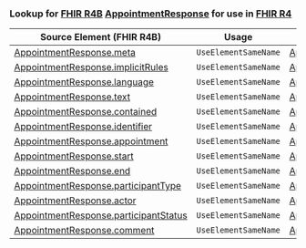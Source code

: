 ### Lookup for [FHIR R4B](https://hl7.org/fhir/R4B/) [AppointmentResponse](https://hl7.org/fhir/R4B/AppointmentResponse.html) for use in [FHIR R4](https://hl7.org/fhir/R4/)

| Source Element (FHIR R4B) | Usage | Target |
| -------------- | ----- | ------ |
| [AppointmentResponse.meta](https://hl7.org/fhir/R4B/AppointmentResponse.html#resource) | `UseElementSameName` | [AppointmentResponse.meta](https://hl7.org/fhir/R4/AppointmentResponse.html#resource) |
| [AppointmentResponse.implicitRules](https://hl7.org/fhir/R4B/AppointmentResponse.html#resource) | `UseElementSameName` | [AppointmentResponse.implicitRules](https://hl7.org/fhir/R4/AppointmentResponse.html#resource) |
| [AppointmentResponse.language](https://hl7.org/fhir/R4B/AppointmentResponse.html#resource) | `UseElementSameName` | [AppointmentResponse.language](https://hl7.org/fhir/R4/AppointmentResponse.html#resource) |
| [AppointmentResponse.text](https://hl7.org/fhir/R4B/AppointmentResponse.html#resource) | `UseElementSameName` | [AppointmentResponse.text](https://hl7.org/fhir/R4/AppointmentResponse.html#resource) |
| [AppointmentResponse.contained](https://hl7.org/fhir/R4B/AppointmentResponse.html#resource) | `UseElementSameName` | [AppointmentResponse.contained](https://hl7.org/fhir/R4/AppointmentResponse.html#resource) |
| [AppointmentResponse.identifier](https://hl7.org/fhir/R4B/AppointmentResponse.html#resource) | `UseElementSameName` | [AppointmentResponse.identifier](https://hl7.org/fhir/R4/AppointmentResponse.html#resource) |
| [AppointmentResponse.appointment](https://hl7.org/fhir/R4B/AppointmentResponse.html#resource) | `UseElementSameName` | [AppointmentResponse.appointment](https://hl7.org/fhir/R4/AppointmentResponse.html#resource) |
| [AppointmentResponse.start](https://hl7.org/fhir/R4B/AppointmentResponse.html#resource) | `UseElementSameName` | [AppointmentResponse.start](https://hl7.org/fhir/R4/AppointmentResponse.html#resource) |
| [AppointmentResponse.end](https://hl7.org/fhir/R4B/AppointmentResponse.html#resource) | `UseElementSameName` | [AppointmentResponse.end](https://hl7.org/fhir/R4/AppointmentResponse.html#resource) |
| [AppointmentResponse.participantType](https://hl7.org/fhir/R4B/AppointmentResponse.html#resource) | `UseElementSameName` | [AppointmentResponse.participantType](https://hl7.org/fhir/R4/AppointmentResponse.html#resource) |
| [AppointmentResponse.actor](https://hl7.org/fhir/R4B/AppointmentResponse.html#resource) | `UseElementSameName` | [AppointmentResponse.actor](https://hl7.org/fhir/R4/AppointmentResponse.html#resource) |
| [AppointmentResponse.participantStatus](https://hl7.org/fhir/R4B/AppointmentResponse.html#resource) | `UseElementSameName` | [AppointmentResponse.participantStatus](https://hl7.org/fhir/R4/AppointmentResponse.html#resource) |
| [AppointmentResponse.comment](https://hl7.org/fhir/R4B/AppointmentResponse.html#resource) | `UseElementSameName` | [AppointmentResponse.comment](https://hl7.org/fhir/R4/AppointmentResponse.html#resource) |
